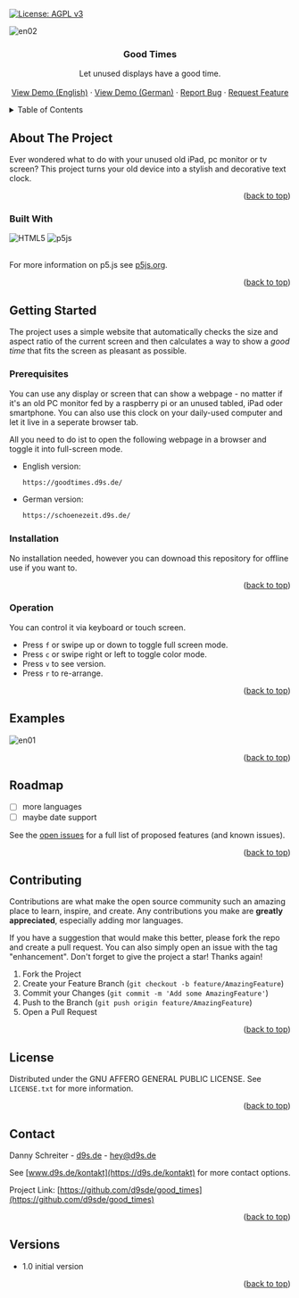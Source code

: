 <!-- Improved compatibility of back to top link: See: https://github.com/othneildrew/Best-README-Template/pull/73 -->
<a id="readme-top"></a>
<!--
*** Thanks for checking out the Best-README-Template. If you have a suggestion
*** that would make this better, please fork the repo and create a pull request
*** or simply open an issue with the tag "enhancement".
*** Don't forget to give the project a star!
*** Thanks again! Now go create something AMAZING! :D
-->



<!-- PROJECT SHIELDS -->
<!--
*** I'm using markdown "reference style" links for readability.
*** Reference links are enclosed in brackets [ ] instead of parentheses ( ).
*** See the bottom of this document for the declaration of the reference variables
*** for contributors-url, forks-url, etc. This is an optional, concise syntax you may use.
*** https://www.markdownguide.org/basic-syntax/#reference-style-links
-->

[![License: AGPL v3](https://img.shields.io/badge/License-AGPL_v3-blue.svg)](https://www.gnu.org/licenses/agpl-3.0)



<!-- PROJECT LOGO -->
![en02](https://github.com/user-attachments/assets/c1b66283-1441-489a-b6e0-5d4269c7221f)


<div align="center">
<h3 align="center">Good Times</h3>

  <p align="center">
    Let unused displays have a good time.
    <br />
    <br />
    <a href="https://goodtimes.d9s.de/" target="_blank">View Demo (English)</a>
    ·
    <a href="https://schoenezeit.d9s.de/" target="_blank">View Demo (German)</a>
    ·    
    <a href="https://github.com/d9sde/good_times/issues/new?labels=bug&template=bug-report---.md">Report Bug</a>
    ·
    <a href="https://github.com/d9sde/good_times/issues/new?labels=enhancement&template=feature-request---.md">Request Feature</a>
  </p>
</div>



<!-- TABLE OF CONTENTS -->
<details>
  <summary>Table of Contents</summary>
  <ol>
    <li>
      <a href="#about-the-project">About The Project</a>
      <ul>
        <li><a href="#built-with">Built With</a></li>
      </ul>
    </li>
    <li>
      <a href="#getting-started">Getting Started</a>
      <ul>
        <li><a href="#prerequisites">Prerequisites</a></li>
        <li><a href="#installation">Installation</a></li>
        <li><a href="#operation">Operation</a></li>
      </ul>
    </li>
    <li><a href="#examples">Examples</a></li>
    <li><a href="#roadmap">Roadmap</a></li>
    <li><a href="#contributing">Contributing</a></li>
    <li><a href="#license">License</a></li>
    <li><a href="#contact">Contact</a></li>
    <li><a href="#versions">Versions</a></li>
  </ol>
</details>



<!-- ABOUT THE PROJECT -->
## About The Project

Ever wondered what to do with your unused old iPad, pc monitor or tv screen? This project turns your old device into a stylish and decorative text clock.

<p align="right">(<a href="#readme-top">back to top</a>)</p>



### Built With

![HTML5](https://img.shields.io/badge/html5-%23E34F26.svg?style=for-the-badge&logo=html5&logoColor=white)
![p5js](https://img.shields.io/badge/p5.js-ED225D?style=for-the-badge&logo=p5.js&logoColor=FFFFFF)

<br />
For more information on p5.js see <a href="https://p5js.org/">p5js.org</a>.<br>

<p align="right">(<a href="#readme-top">back to top</a>)</p>



<!-- GETTING STARTED -->
## Getting Started

The project uses a simple website that automatically checks the size and aspect ratio of the current screen and then calculates a way to show a *good time* that fits the screen as pleasant as possible.

### Prerequisites

You can use any display or screen that can show a webpage - no matter if it's an old PC monitor fed by a raspberry pi or an unused tabled, iPad oder smartphone. You can also use this clock on your daily-used computer and let it live in a seperate browser tab.

All you need to do ist to open the following webpage in a browser and toggle it into full-screen mode.

* English version:
  ```sh
  https://goodtimes.d9s.de/
  ```

* German version:
  ```sh
  https://schoenezeit.d9s.de/
  ```

### Installation

No installation needed, however you can downoad this repository for offline use if you want to.

<p align="right">(<a href="#readme-top">back to top</a>)</p>


### Operation

You can control it via keyboard or touch screen.

* Press `f` or swipe up or down to toggle full screen mode.
* Press `c` or swipe right or left to toggle color mode.
* Press `v` to see version.
* Press `r` to re-arrange.

<p align="right">(<a href="#readme-top">back to top</a>)</p>


<!-- USAGE EXAMPLES -->
## Examples

![en01](https://github.com/user-attachments/assets/700e0d6c-f9c4-423e-a8c3-1f1a0c81e2c2)


<p align="right">(<a href="#readme-top">back to top</a>)</p>



<!-- ROADMAP -->
## Roadmap

- [ ] more languages
- [ ] maybe date support

See the [open issues](https://github.com/d9sde/good_times/issues) for a full list of proposed features (and known issues).

<p align="right">(<a href="#readme-top">back to top</a>)</p>



<!-- CONTRIBUTING -->
## Contributing

Contributions are what make the open source community such an amazing place to learn, inspire, and create. Any contributions you make are **greatly appreciated**, especially adding mor languages.

If you have a suggestion that would make this better, please fork the repo and create a pull request. You can also simply open an issue with the tag "enhancement".
Don't forget to give the project a star! Thanks again!

1. Fork the Project
2. Create your Feature Branch (`git checkout -b feature/AmazingFeature`)
3. Commit your Changes (`git commit -m 'Add some AmazingFeature'`)
4. Push to the Branch (`git push origin feature/AmazingFeature`)
5. Open a Pull Request

<p align="right">(<a href="#readme-top">back to top</a>)</p>



<!-- LICENSE -->
## License

Distributed under the GNU AFFERO GENERAL PUBLIC LICENSE. See `LICENSE.txt` for more information.

<p align="right">(<a href="#readme-top">back to top</a>)</p>



<!-- CONTACT -->
## Contact

Danny Schreiter - [d9s.de](https://d9s.de) - hey@d9s.de

See [www.d9s.de/kontakt](https://d9s.de/kontakt) for more contact options.

Project Link: [https://github.com/d9sde/good_times](https://github.com/d9sde/good_times)

<p align="right">(<a href="#readme-top">back to top</a>)</p>


<!-- VERSIONS -->
## Versions

* 1.0 initial version

<p align="right">(<a href="#readme-top">back to top</a>)</p>



<!-- MARKDOWN LINKS & IMAGES -->
<!-- https://www.markdownguide.org/basic-syntax/#reference-style-links -->
[contributors-shield]: https://img.shields.io/github/contributors/d9sde/good_times.svg?style=for-the-badge
[contributors-url]: https://github.com/d9sde/good_times/graphs/contributors
[forks-shield]: https://img.shields.io/github/forks/d9sde/good_times.svg?style=for-the-badge
[forks-url]: https://github.com/d9sde/good_times/network/members
[stars-shield]: https://img.shields.io/github/stars/d9sde/good_times.svg?style=for-the-badge
[stars-url]: https://github.com/d9sde/good_times/stargazers
[issues-shield]: https://img.shields.io/github/issues/d9sde/good_times.svg?style=for-the-badge
[issues-url]: https://github.com/d9sde/good_times/issues
[license-shield]: https://img.shields.io/github/license/d9sde/good_times.svg?style=for-the-badge
[license-url]: https://github.com/d9sde/good_times/blob/master/LICENSE.txt
[linkedin-shield]: https://img.shields.io/badge/-LinkedIn-black.svg?style=for-the-badge&logo=linkedin&colorB=555
[linkedin-url]: https://linkedin.com/in/linkedin_username
[product-screenshot]: images/screenshot.png
[Next.js]: https://img.shields.io/badge/next.js-000000?style=for-the-badge&logo=nextdotjs&logoColor=white
[Next-url]: https://nextjs.org/
[React.js]: https://img.shields.io/badge/React-20232A?style=for-the-badge&logo=react&logoColor=61DAFB
[React-url]: https://reactjs.org/
[Vue.js]: https://img.shields.io/badge/Vue.js-35495E?style=for-the-badge&logo=vuedotjs&logoColor=4FC08D
[Vue-url]: https://vuejs.org/
[Angular.io]: https://img.shields.io/badge/Angular-DD0031?style=for-the-badge&logo=angular&logoColor=white
[Angular-url]: https://angular.io/
[Svelte.dev]: https://img.shields.io/badge/Svelte-4A4A55?style=for-the-badge&logo=svelte&logoColor=FF3E00
[Svelte-url]: https://svelte.dev/
[Laravel.com]: https://img.shields.io/badge/Laravel-FF2D20?style=for-the-badge&logo=laravel&logoColor=white
[Laravel-url]: https://laravel.com
[Bootstrap.com]: https://img.shields.io/badge/Bootstrap-563D7C?style=for-the-badge&logo=bootstrap&logoColor=white
[Bootstrap-url]: https://getbootstrap.com
[JQuery.com]: https://img.shields.io/badge/jQuery-0769AD?style=for-the-badge&logo=jquery&logoColor=white
[JQuery-url]: https://jquery.com 
